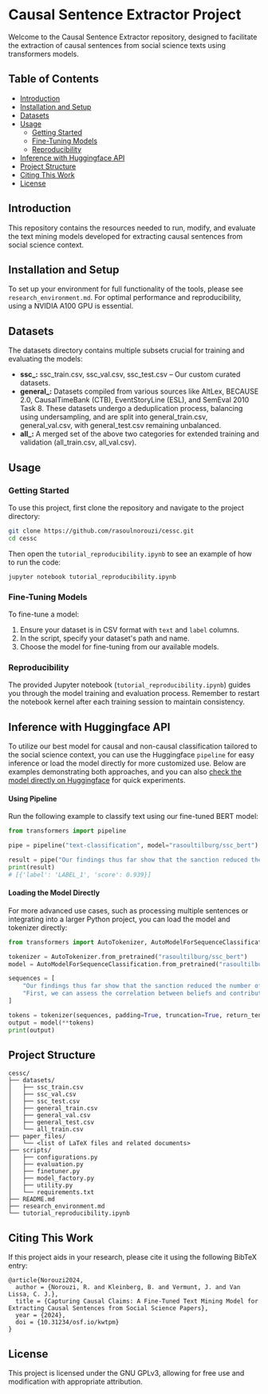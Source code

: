 # Causal Sentence Extractor Project

Welcome to the Causal Sentence Extractor repository, designed to facilitate the extraction of causal sentences from social science texts using transformers models.

## Table of Contents
- [Introduction](#introduction)
- [Installation and Setup](#installation-and-setup)
- [Datasets](#datasets)
- [Usage](#usage)
  - [Getting Started](#getting-started)
  - [Fine-Tuning Models](#fine-tuning-models)
  - [Reproducibility](#reproducibility)
- [Inference with Huggingface API](#Inference-with-Huggingface-API) 
- [Project Structure](#project-structure)
- [Citing This Work](#citing-this-work)
- [License](#license)

## Introduction
This repository contains the resources needed to run, modify, and evaluate the text mining models developed for extracting causal sentences from social science context.

## Installation and Setup
To set up your environment for full functionality of the tools, please see `research_environment.md`. For optimal performance and reproducibility, using a NVIDIA A100 GPU is essential.

## Datasets

The datasets directory contains multiple subsets crucial for training and evaluating the models:

- **ssc_:** ssc_train.csv, ssc_val.csv, ssc_test.csv – Our custom curated datasets.
- **general_:** Datasets compiled from various sources like AltLex, BECAUSE 2.0, CausalTimeBank (CTB), EventStoryLine (ESL), and SemEval 2010 Task 8. These datasets undergo a deduplication process, balancing using undersampling, and are split into general_train.csv, general_val.csv, with general_test.csv remaining unbalanced.
- **all_:** A merged set of the above two categories for extended training and validation (all_train.csv, all_val.csv).

## Usage

### Getting Started
To use this project, first clone the repository and navigate to the project directory:
```bash
git clone https://github.com/rasoulnorouzi/cessc.git
cd cessc
```
Then open the `tutorial_reproducibility.ipynb` to see an example of how to run the code:
````bas
jupyter notebook tutorial_reproducibility.ipynb
````
### Fine-Tuning Models
To fine-tune a model:
1.  Ensure your dataset is in CSV format with `text` and `label` columns.
2.  In the script, specify your dataset's path and name.
3.  Choose the model for fine-tuning from our available models.
### Reproducibility
The provided Jupyter notebook (`tutorial_reproducibility.ipynb`) guides you through the model training and evaluation process. Remember to restart the notebook kernel after each training session to maintain consistency.

## Inference with Huggingface API
To utilize our best model for causal and non-causal classification tailored to the social science context, you can use the Huggingface `pipeline` for easy inference or load the model directly for more customized use. Below are examples demonstrating both approaches, and you can also [check the model directly on Huggingface](https://huggingface.co/rasoultilburg/ssc_bert?text=In+the+beginning%2C+Sonca+seemed+to+have+intensified+rapidly+since+its+formation+%2C+however%2C+soon+the+storm+weakened+back+to+a+minimal+tropical+storm+because+of+dry+air+entering+the+LLCC+that+caused+it+to+elongate+and+weaken.) for quick experiments.

#### Using Pipeline
Run the following example to classify text using our fine-tuned BERT model:

```python
from transformers import pipeline

pipe = pipeline("text-classification", model="rasoultilburg/ssc_bert")

result = pipe("Our findings thus far show that the sanction reduced the number of chips that participants allocated to themselves and that it only increased the number of chips allocated to the yellow pool when there were two options.")
print(result)
# [{'label': 'LABEL_1', 'score': 0.939}]
```
#### Loading the Model Directly
For more advanced use cases, such as processing multiple sentences or integrating into a larger Python project, you can load the model and tokenizer directly:
```python
from transformers import AutoTokenizer, AutoModelForSequenceClassification

tokenizer = AutoTokenizer.from_pretrained("rasoultilburg/ssc_bert")
model = AutoModelForSequenceClassification.from_pretrained("rasoultilburg/ssc_bert")

sequences = [
    "Our findings thus far show that the sanction reduced the number of chips that participants allocated to themselves and that it only increased the number of chips allocated to the yellow pool when there were two options.",
    "First, we can assess the correlation between beliefs and contributions, which we expect to differ between types of players and which helps us to check on the player type as elicited in the P-experiment."
]

tokens = tokenizer(sequences, padding=True, truncation=True, return_tensors="pt")
output = model(**tokens)
print(output)
```

## Project Structure
````
cessc/
├── datasets/
│   ├── ssc_train.csv
│   ├── ssc_val.csv
│   ├── ssc_test.csv
│   ├── general_train.csv
│   ├── general_val.csv
│   ├── general_test.csv
│   └── all_train.csv
├── paper_files/
│   └── <list of LaTeX files and related documents>
├── scripts/
│   ├── configurations.py
│   ├── evaluation.py
│   ├── finetuner.py
│   ├── model_factory.py
│   ├── utility.py
│   └── requirements.txt
├── README.md
├── research_environment.md
└── tutorial_reproducibility.ipynb
````
## Citing This Work

If this project aids in your research, please cite it using the following BibTeX entry:
````
@article{Norouzi2024,
  author = {Norouzi, R. and Kleinberg, B. and Vermunt, J. and Van Lissa, C. J.},
  title = {Capturing Causal Claims: A Fine-Tuned Text Mining Model for Extracting Causal Sentences from Social Science Papers},
  year = {2024},
  doi = {10.31234/osf.io/kwtpm}
}
````
## License

This project is licensed under the GNU GPLv3, allowing for free use and modification with appropriate attribution.
